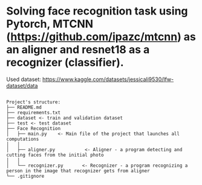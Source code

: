 # Solving face recognition task using Pytorch, MTCNN (https://github.com/ipazc/mtcnn) as an aligner and resnet18 as a recognizer (classifier). 
Used dataset: https://www.kaggle.com/datasets/jessicali9530/lfw-dataset/data

```

Project's structure:
├── README.md
├── requirements.txt
├── dataset <- train and validation dataset
├── test <- test dataset
├── Face Recognition
│   ├── main.py    <- Main file of the project that launches all computations
│   │
│   ├── aligner.py           <- Aligner - a program detecting and cutting faces from the initial photo
│   │
│   └── recognizer.py       <- Recognizer - a program recognizing a person in the image that recognizer gets from aligner
└── .gitignore

```